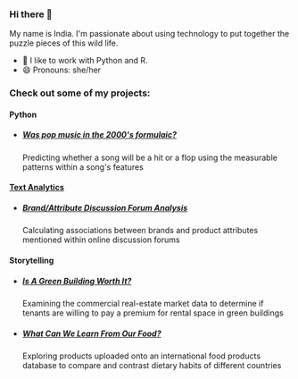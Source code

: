 ### Hi there 👋

My name is India. I'm passionate about using technology to put together the puzzle pieces of this wild life.


- 🌱 I like to work with Python and R. 
- 😄 Pronouns: she/her


### Check out some of my projects: 

#### Python 

- ##### [Was pop music in the 2000's formulaic?](https://github.com/indialindsay/Hot-Or-Not)
  Predicting whether a song will be a hit or a flop using the measurable patterns within a song's features

#### [Text Analytics](https://github.com/indialindsay/Text_Analytics_Projects)
- ##### [Brand/Attribute Discussion Forum Analysis](https://github.com/indialindsay/Text_Analytics_Projects/blob/master/Brand_Attribute_Forum_Text_Analysis.ipynb)
  
  Calculating associations between brands and product attributes mentioned within online discussion forums
  
#### Storytelling
- ##### [Is A Green Building Worth It?](https://github.com/indialindsay/Green-Buildings)
  Examining the commercial real-estate market data to determine if tenants are willing to pay a premium for rental space in green buildings
- ##### [What Can We Learn From Our Food?](https://github.com/indialindsay/What-Can-We-Learn-From-Our-Food)
  Exploring products uploaded onto an international food products database to compare and contrast dietary habits of different countries 
  
  
 
